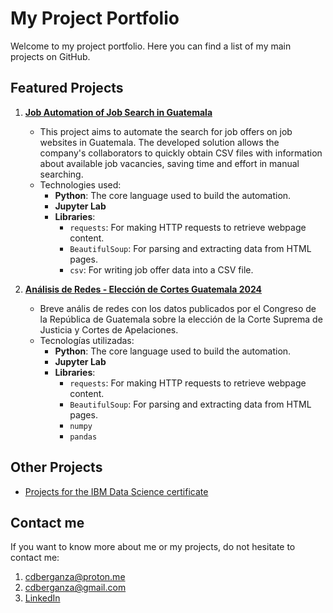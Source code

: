 # My Project Portfolio

Welcome to my project portfolio. Here you can find a list of my main projects on GitHub.

## Featured Projects

1. **[Job Automation of Job Search in Guatemala](https://github.com/cdberganza/job_scraping_gt)**
   - This project aims to automate the search for job offers on job websites in Guatemala. The developed solution allows the company's collaborators to quickly obtain CSV files with information about available job vacancies, saving time and effort in manual searching.
   - Technologies used: 
      - **Python**: The core language used to build the automation.
      - **Jupyter Lab**
      - **Libraries**:
           - `requests`: For making HTTP requests to retrieve webpage content.
           - `BeautifulSoup`: For parsing and extracting data from HTML pages.
           - `csv`: For writing job offer data into a CSV file.

2. **[Análisis de Redes - Elección de Cortes Guatemala 2024](https://github.com/cdberganza/eleccion_cortes_gt_2024)**
   - Breve anális de redes con los datos publicados por el Congreso de la República de Guatemala sobre la elección de la Corte Suprema de Justicia y Cortes de Apelaciones.
   - Tecnologías utilizadas: 
      - **Python**: The core language used to build the automation.
      - **Jupyter Lab**
      - **Libraries**:
           - `requests`: For making HTTP requests to retrieve webpage content.
           - `BeautifulSoup`: For parsing and extracting data from HTML pages.
           - `numpy`
           - `pandas`

## Other Projects

- [Projects for the IBM Data Science certificate](https://github.com/cdberganza/IBM_Data_Science)

## Contact me

If you want to know more about me or my projects, do not hesitate to contact me:

1. cdberganza@proton.me
2. cdberganza@gmail.com
3. [LinkedIn](https://www.linkedin.com/in/darwin-berganza/)
